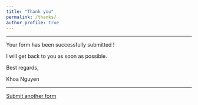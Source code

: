 ```yaml
---
title: "Thank you"
permalink: /thanks/
author_profile: true
---
```

_____
Your form has been successfully submitted !

I will get back to you as soon as possible.


Best regards,

Khoa Nguyen
_____

[Submit another form](/contact/)
